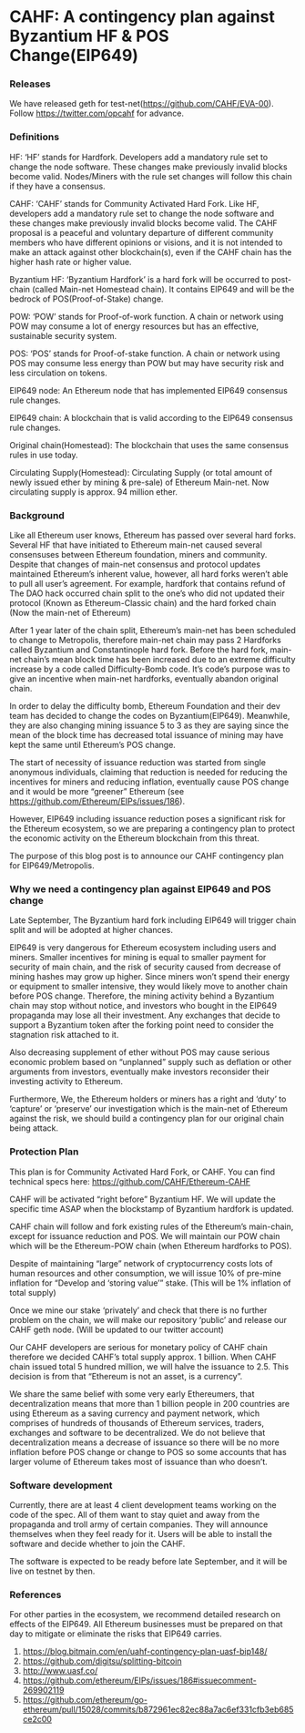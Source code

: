 # CAHF: A contingency plan against Byzantium HF & POS Change(EIP649)
### Releases

We have released geth for test-net(https://github.com/CAHF/EVA-00). Follow https://twitter.com/opcahf for advance.

### Definitions
HF: ‘HF’ stands for Hardfork. Developers add a mandatory rule set to change the node software. These changes make previously invalid blocks become valid. Nodes/Miners with the rule set changes will follow this chain if they have a consensus.

CAHF: ‘CAHF’ stands for Community Activated Hard Fork. Like HF, developers add a mandatory rule set to change the node software and these changes make previously invalid blocks become valid. The CAHF proposal is a peaceful and voluntary departure of different community members who have different opinions or visions, and it is not intended to make an attack against other blockchain(s), even if the CAHF chain has the higher hash rate or higher value.

Byzantium HF: ‘Byzantium Hardfork’ is a hard fork will be occurred to post-chain (called Main-net Homestead chain). It contains EIP649 and will be the bedrock of POS(Proof-of-Stake) change.

POW: ‘POW’ stands for Proof-of-work function. A chain or network using POW may consume a lot of energy resources but has an effective, sustainable security system.

POS: ‘POS’ stands for Proof-of-stake function. A chain or network using POS may consume less energy than POW but may have security risk and less circulation on tokens.

EIP649 node: An Ethereum node that has implemented EIP649 consensus rule changes.

EIP649 chain: A blockchain that is valid according to the EIP649 consensus rule changes.

Original chain(Homestead): The blockchain that uses the same consensus rules in use today.

Circulating Supply(Homestead): Circulating Supply (or total amount of newly issued ether by mining & pre-sale) of Ethereum Main-net. Now circulating supply is approx. 94 million ether.

### Background

Like all Ethereum user knows, Ethereum has passed over several hard forks. Several HF that have initiated to Ethereum main-net caused several consensuses between Ethereum foundation, miners and community. Despite that changes of main-net consensus and protocol updates maintained Ethereum’s inherent value, however, all hard forks weren’t able to pull all user’s agreement. For example, hardfork that contains refund of The DAO hack occurred chain split to the one’s who did not updated their protocol (Known as Ethereum-Classic chain) and the hard forked chain (Now the main-net of Ethereum)

After 1 year later of the chain split, Ethereum’s main-net has been scheduled to change to Metropolis, therefore main-net chain may pass 2 Hardforks called Byzantium and Constantinople hard fork. Before the hard fork, main-net chain’s mean block time has been increased due to an extreme difficulty increase by a code called Difficulty-Bomb code. It’s code’s purpose was to give an incentive when main-net hardforks, eventually abandon original chain.

In order to delay the difficulty bomb, Ethereum Foundation and their dev team has decided to change the codes on Byzantium(EIP649). Meanwhile, they are also changing mining issuance 5 to 3 as they are saying since the mean of the block time has decreased total issuance of mining may have kept the same until Ethereum’s POS change.

The start of necessity of issuance reduction was started from single anonymous individuals, claiming that reduction is needed for reducing the incentives for miners and reducing inflation, eventually cause POS change and it would be more “greener” Ethereum (see https://github.com/Ethereum/EIPs/issues/186).

However, EIP649 including issuance reduction poses a significant risk for the Ethereum ecosystem, so we are preparing a contingency plan to protect the economic activity on the Ethereum blockchain from this threat.

The purpose of this blog post is to announce our CAHF contingency plan for EIP649/Metropolis.

### Why we need a contingency plan against EIP649 and POS change

Late September, The Byzantium hard fork including EIP649 will trigger chain split and will be adopted at higher chances.

EIP649 is very dangerous for Ethereum ecosystem including users and miners. Smaller incentives for mining is equal to smaller payment for security of main chain, and the risk of security caused from decrease of mining hashes may grow up higher. Since miners won’t spend their energy or equipment to smaller intensive, they would likely move to another chain before POS change. Therefore, the mining activity behind a Byzantium chain may stop without notice, and investors who bought in the EIP649 propaganda may lose all their investment. Any exchanges that decide to support a Byzantium token after the forking point need to consider the stagnation risk attached to it.

Also decreasing supplement of ether without POS may cause serious economic problem based on “unplanned” supply such as deflation or other arguments from investors, eventually make investors reconsider their investing activity to Ethereum.

Furthermore, We, the Ethereum holders or miners has a right and ‘duty’ to ‘capture’ or ‘preserve’ our investigation which is the main-net of Ethereum against the risk, we should build a contingency plan for our original chain being attack.

### Protection Plan

This plan is for Community Activated Hard Fork, or CAHF. You can find technical specs here:
https://github.com/CAHF/Ethereum-CAHF

CAHF will be activated “right before” Byzantium HF. We will update the specific time ASAP when the blockstamp of Byzantium hardfork is updated.

CAHF chain will follow and fork existing rules of the Ethereum’s main-chain, except for issuance reduction and POS. We will maintain our POW chain which will be the Ethereum-POW chain (when Ethereum hardforks to POS).

Despite of maintaining “large” network of cryptocurrency costs lots of human resources and other consumption, we will issue 10% of pre-mine inflation for “Develop and ‘storing value’” stake. (This will be 1% inflation of total supply)

Once we mine our stake ‘privately’ and check that there is no further problem on the chain, we will make our repository ‘public’ and release our CAHF geth node. (Will be updated to our twitter account)

Our CAHF developers are serious for monetary policy of CAHF chain therefore we decided CAHF’s total supply approx. 1 billion. When CAHF chain issued total 5 hundred million, we will halve the issuance to 2.5. This decision is from that “Ethereum is not an asset, is a currency”.

We share the same belief with some very early Ethereumers, that decentralization means that more than 1 billion people in 200 countries are using Ethereum as a saving currency and payment network, which comprises of hundreds of thousands of Ethereum services, traders, exchanges and software to be decentralized. We do not believe that decentralization means a decrease of issuance so there will be no more inflation before POS change or change to POS so some accounts that has larger volume of Ethereum takes most of issuance than who doesn’t.

### Software development

Currently, there are at least 4 client development teams working on the code of the spec. All of them want to stay quiet and away from the propaganda and troll army of certain companies. They will announce themselves when they feel ready for it. Users will be able to install the software and decide whether to join the CAHF.

The software is expected to be ready before late September, and it will be live on testnet by then.

### References

For other parties in the ecosystem, we recommend detailed research on effects of the EIP649. All Ethereum businesses must be prepared on that day to mitigate or eliminate the risks that EIP649 carries.

1. https://blog.bitmain.com/en/uahf-contingency-plan-uasf-bip148/
2. https://github.com/digitsu/splitting-bitcoin
3. http://www.uasf.co/
4. https://github.com/ethereum/EIPs/issues/186#issuecomment-269902119
5. https://github.com/ethereum/go-ethereum/pull/15028/commits/b872961ec82ec88a7ac6ef331cfb3eb685ce2c00


